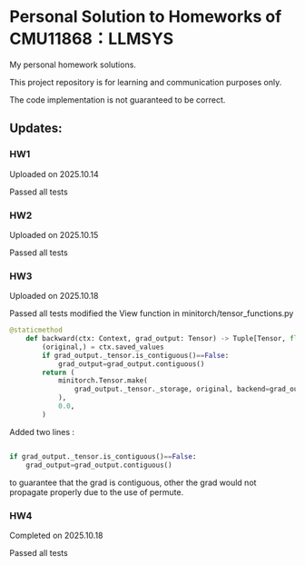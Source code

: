 # Personal Solution to Homeworks of CMU11868：LLMSYS
My personal homework solutions.

This project repository is for learning and communication purposes only.

The code implementation is not guaranteed to be correct.
## Updates:
### HW1 
Uploaded on 2025.10.14

Passed all tests
### HW2
Uploaded on 2025.10.15

Passed all tests
### HW3
Uploaded on 2025.10.18

Passed all tests
modified the View function in minitorch/tensor_functions.py

```python
@staticmethod
    def backward(ctx: Context, grad_output: Tensor) -> Tuple[Tensor, float]:
        (original,) = ctx.saved_values
        if grad_output._tensor.is_contiguous()==False:
            grad_output=grad_output.contiguous()
        return (
            minitorch.Tensor.make(
                grad_output._tensor._storage, original, backend=grad_output.backend
            ),
            0.0,
        )
```

Added two lines :
```python

if grad_output._tensor.is_contiguous()==False:
    grad_output=grad_output.contiguous()       
```
to guarantee that the grad is contiguous, other the grad would not propagate properly due to the use of permute.
### HW4
Completed on 2025.10.18

Passed all tests
